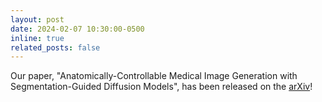 ```yaml
---
layout: post
date: 2024-02-07 10:30:00-0500
inline: true
related_posts: false
---
```


Our paper, "Anatomically-Controllable Medical Image Generation with Segmentation-Guided Diffusion Models", has been released on the [arXiv](https://arxiv.org/abs/2402.05210)!